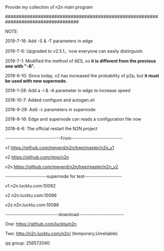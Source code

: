 Provide my collection of n2n main program

###################################################################################

NOTE:

2019-7-16: Add -S & -T parameters in edge

2019-7-6: Upgraded to v2.5.1，now everyone can easily distinguish.

2019-7-1: Modified the method of AES, so <strong>it is different from the previous one with "-A".</strong>

2019-6-10: Since today, v2 has increased the probability of p2p, but <strong>it must be used with new supernode.</strong>

2019-1-28: Add a -i & -A parameter in edge to increase speed

2018-10-7: Added configure and autogen.sh

2018-9-29: Add -c parameters in supernode

2018-8-16: Edge and supernode can reads a configuration file now

2018-6-6: The official restart the N2N project

----------------------------From--------------------------

v1   https://github.com/meyerd/n2n/tree/master/n2n_v1

v2   https://github.com/ntop/n2n

v2s  https://github.com/meyerd/n2n/tree/master/n2n_v2

---------------------supernode for test-------------------

v1  n2n.lucktu.com:10082

v2  n2n.lucktu.com:10086

v2s n2n.lucktu.com:10088

---------------------------download-----------------------

One: https://github.com/lucktu/n2n

Two: http://n2n.lucktu.com/n2n/     (temporary,Unreliable)

qq group: 256572040
